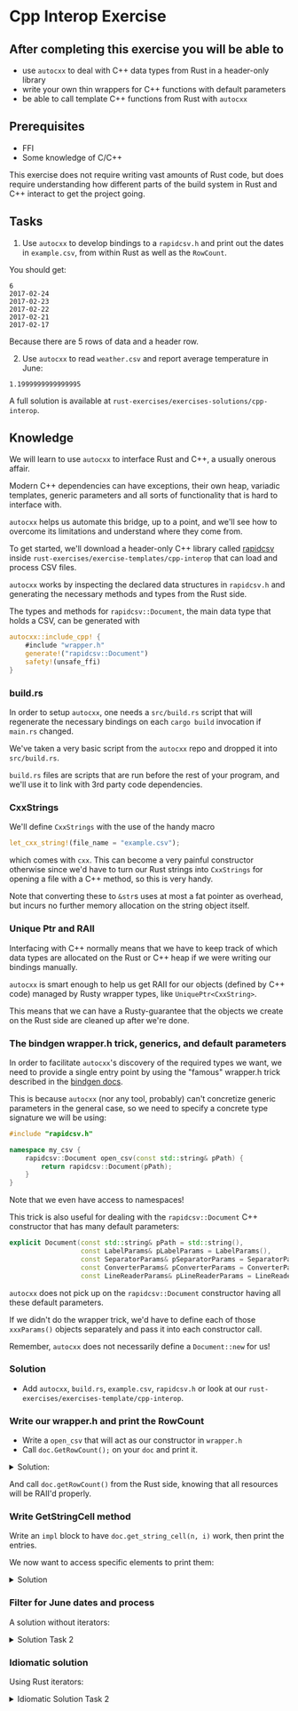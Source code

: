 # Cpp Interop Exercise

## After completing this exercise you will be able to

- use `autocxx` to deal with C++ data types from Rust in a header-only library
- write your own thin wrappers for C++ functions with default parameters
- be able to call template C++ functions from Rust with `autocxx`


## Prerequisites

- FFI
- Some knowledge of C/C++

This exercise does not require writing vast amounts of Rust code, but does require understanding how different parts of the build system in Rust and C++ interact to get the project going.

## Tasks

1. Use `autocxx` to develop bindings to a `rapidcsv.h` and print out the dates in `example.csv`, from within Rust as well as the `RowCount`.

You should get:

```console
6
2017-02-24
2017-02-23
2017-02-22
2017-02-21
2017-02-17
```

Because there are 5 rows of data and a header row.

2. Use `autocxx` to read `weather.csv` and report average temperature in June:

```console
1.1999999999999995
```

A full solution is available at `rust-exercises/exercises-solutions/cpp-interop`.

## Knowledge

We will learn to use `autocxx` to interface Rust and C++, a usually onerous affair.

Modern C++ dependencies can have exceptions, their own heap, variadic templates, generic parameters and all sorts of functionality that is hard to interface with.

`autocxx` helps us automate this bridge, up to a point, and we'll see how to overcome its limitations and understand where they come from.

To get started, we'll download a header-only C++ library called [rapidcsv](https://github.com/d99kris/rapidcsv) inside `rust-exercises/exercise-templates/cpp-interop` that can load and process CSV files.

`autocxx` works by inspecting the declared data structures  in `rapidcsv.h` and generating the necessary methods and types from the Rust side.

The types and methods for `rapidcsv::Document`, the main data type that holds a CSV, can be generated with

```rust [], ignore
autocxx::include_cpp! {
    #include "wrapper.h"
    generate!("rapidcsv::Document")
    safety!(unsafe_ffi)
}
```

### build.rs

In order to setup `autocxx`, one needs a `src/build.rs` script that will regenerate the necessary bindings on each `cargo build` invocation if `main.rs` changed.

We've taken a very basic script from the `autocxx` repo and dropped it into `src/build.rs`.

`build.rs` files are scripts that are run before the rest of your program, and we'll use it to link with 3rd party code dependencies.

### CxxStrings

We'll define `CxxStrings` with the use of the handy macro

```rust [], ignore
let_cxx_string!(file_name = "example.csv");
```

which comes with `cxx`. This can become a very painful constructor otherwise since we'd have to turn our Rust strings into `CxxStrings` for opening a file with a C++ method, so this is very handy.

Note that converting these to `&str`s uses at most a fat pointer as overhead, but incurs no further memory allocation on the string object itself.

### Unique Ptr and RAII

Interfacing with C++ normally means that we have to keep track of which data types are allocated on the Rust or C++ heap if we were writing our bindings manually.

`autocxx` is smart enough to help us get RAII for our objects (defined by C++ code) managed by Rusty wrapper types, like `UniquePtr<CxxString>`.

This means that we can have a Rusty-guarantee that the objects we create on the Rust side are cleaned up after we're done.

### The bindgen wrapper.h trick, generics, and default parameters

In order to facilitate `autocxx`'s discovery of the required types we want, we need to provide a single entry point by using the "famous" wrapper.h trick described in the [bindgen docs](https://rust-lang.github.io/rust-bindgen/tutorial-2.html).

This is because `autocxx` (nor any tool, probably) can't concretize generic parameters in the general case, so we need to specify a concrete type signature we will be using:

```c++
#include "rapidcsv.h"

namespace my_csv {
    rapidcsv::Document open_csv(const std::string& pPath) {
        return rapidcsv::Document(pPath);
    }
}
```

Note that we even have access to namespaces!

This trick is also useful for dealing with the `rapidcsv::Document` C++ constructor that has many default parameters:

```c++
explicit Document(const std::string& pPath = std::string(),
                  const LabelParams& pLabelParams = LabelParams(),
                  const SeparatorParams& pSeparatorParams = SeparatorParams(),
                  const ConverterParams& pConverterParams = ConverterParams(),
                  const LineReaderParams& pLineReaderParams = LineReaderParams())
```

`autocxx` does not pick up on the `rapidcsv::Document` constructor having all these default parameters.

If we didn't do the wrapper trick, we'd have to define each of those `xxxParams()` objects separately and pass it into each constructor call.

Remember, `autocxx` does not necessarily define a `Document::new` for us!


### Solution

* Add `autocxx`, `build.rs`, `example.csv`, `rapidcsv.h` or look at our `rust-exercises/exercises-template/cpp-interop`.

### Write our wrapper.h and print the RowCount

* Write a `open_csv` that will act as our constructor in `wrapper.h`
* Call `doc.GetRowCount();` on your `doc` and print it.

<details><summary> Solution: </summary>
Once you have this in your `src/wrapper.h`:

```cpp
#pragma once // We write this to not trip up the build system!

#include "rapidcsv.h"

namespace my_csv {
    rapidcsv::Document open_csv(const std::string& pPath) {
        return rapidcsv::Document(pPath);
    }
```

We can define our method of interest:

```rust [], ignore
use autocxx::prelude::*;
use cxx::{let_cxx_string, CxxString};
use ffi::rapidcsv::Document;

autocxx::include_cpp! {
    #include "wrapper.h"
    generate!("rapidcsv::Document")
    generate!("my_csv::open_csv")
    safety!(unsafe_ffi)
}

fn main() {
    let_cxx_string!(file_name = "example.csv");
    let doc = ffi::my_csv::open_csv(&file_name).within_unique_ptr();
    let count = doc.GetRowCount();
    println!("{count:?}");
}
```
</details>

And call `doc.getRowCount()` from the Rust side, knowing that all resources will be RAII'd properly.

### Write GetStringCell method

Write an `impl` block to have `doc.get_string_cell(n, i)` work, then print the entries.

We now want to access specific elements to print them:

<details><summary> Solution </summary>

This gives a complete solution to *Task 1*.

We add the method to our `wrapper.h`:

```cpp
#pragma once

#include "rapidcsv.h"

namespace my_csv {
    rapidcsv::Document open_csv(const std::string& pPath) {
        return rapidcsv::Document(pPath);
    }

    std::string get_string_cell(const rapidcsv::Document& doc,const size_t pColumnIdx, const size_t pRowIdx) {
        return doc.GetCell<std::string>(pColumnIdx, pRowIdx);
    }
}
```

```rust [], ignore
use autocxx::prelude::*;
use cxx::{let_cxx_string, CxxString};
use ffi::rapidcsv::Document;

autocxx::include_cpp! {
    #include "wrapper.h"
    generate!("rapidcsv::Document")
    generate!("my_csv::open_csv")
    generate!("my_csv::get_string_cell")
    safety!(unsafe_ffi)
}

fn main() {
    let_cxx_string!(file_name = "example.csv");
    let doc = ffi::my_csv::open_csv(&file_name).within_unique_ptr();
    let count = doc.GetRowCount();
    println!("{count}");
    for i in 0..count {
        let date = doc.get_string_cell(0, i);
        println!("{}", date);
    }
}

trait GetStringCell {
    fn get_string_cell(&self, column: usize, row: usize) -> UniquePtr<CxxString>;
}

impl GetStringCell for Document {
    fn get_string_cell(&self, column: usize, row: usize) -> UniquePtr<CxxString> {
        ffi::my_csv::get_string_cell(self, column, row)
    }
}
```

</details>

### Filter for June dates and process

A solution without iterators:

<details><summary> Solution Task 2 </summary>

```rust [], ignore
use autocxx::prelude::*;
use cxx::{let_cxx_string, CxxString};
use ffi::rapidcsv::Document;

autocxx::include_cpp! {
    #include "wrapper.h"
    generate!("rapidcsv::Document")
    generate!("my_csv::open_csv")
    generate!("my_csv::get_string_cell")
    safety!(unsafe_ffi)
}

fn main() {
    let_cxx_string!(file_name = "weather.csv");
    let doc = ffi::my_csv::open_csv(&file_name).within_unique_ptr();
    let count = doc.GetRowCount();
    let mut june_temps = 0.0;
    for i in 0..count {
        let date = doc.get_string_cell(0, i);
        // Convert to Rust str - with type-guaranteed no additional memory overhead
        if let Ok(date_str) = date.to_str() {
            // Check if it's in June - format MM/DD/YYY
            if date_str.starts_with("6/") {
                // Date is in June, so get the Temp_C value in the 2nd column
                if let Ok(temp) = doc.get_string_cell(1, i).to_str() {
                    if let Ok(temp_float) = temp.parse::<f64>() {
                        june_temps += temp_float;
                    }
                }
            }
        }
    }
    // June always has 30 days
    println!("{}", june_temps / 30.0);
}

trait GetStringCell {
    fn get_string_cell(&self, column: usize, row: usize) -> UniquePtr<CxxString>;
}

impl GetStringCell for Document {
    fn get_string_cell(&self, column: usize, row: usize) -> UniquePtr<CxxString> {
        ffi::my_csv::get_string_cell(self, column, row)
    }
}
```

</details>

### Idiomatic solution

Using Rust iterators:

<details><summary> Idiomatic Solution Task 2 </summary>

```rust [], ignore
use autocxx::prelude::*;
use cxx::{let_cxx_string, CxxString};
use ffi::rapidcsv::Document;

autocxx::include_cpp! {
    #include "wrapper.h"
    generate!("rapidcsv::Document")
    generate!("my_csv::open_csv")
    generate!("my_csv::get_string_cell")
    safety!(unsafe_ffi)
}

fn main() {
    let_cxx_string!(file_name = "weather.csv");
    let doc = ffi::my_csv::open_csv(&file_name).within_unique_ptr();
    let count = doc.GetRowCount();

    let sum_of_june_temperatures: i64 = (0..count)
        .filter_map(|row_index| {
            let date: UniquePtr<CxxString> = doc.get_string_cell(0, row_index);
            let date: &str = date.to_str().ok()?;
            // Check if it's in June: the date format in the file is `M/DD/YYYY`
            date.starts_with("6/").then_some(row_index)
        })
        .filter_map(|row_index| {
            let temperature: UniquePtr<CxxString> = doc.get_string_cell(1, row_index);
            let temperature: &str = temperature.to_str().ok()?;
            temperature.parse::<i64>().ok()
        })
        .sum();
    // June has 30 days
    println!("{}", sum_of_june_temperatures as f64 / 30.0);
```

Explanation:

- Make a multi-step chain to first select the row and second to extract the temperature value
- Mask bad encodings and numerical conversions behind `filter_map`
- We use the `sum` method instead of keeping an explicit accumulation value around

In this particular case getting the nice chain is hard. The `doc.get_string_cell` returns a C++ Unique Pointer, and if you call `to_str()` on it without making an explicit variable first, it will provoke the compiler to drop the temporary `unique_ptr` value (the borrow checker catches it).

This means you can't really `map` or `filter_map` `&str` values from one step to the next. So, keep passing `row_index` instead and do separate extractions in each closure.

`?` is very useful, so use `filter_map` in both steps.

</details>